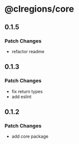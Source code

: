 # @clregions/core

## 0.1.5

### Patch Changes

- refactor readme

## 0.1.3

### Patch Changes

- fix return types
- add eslint

## 0.1.2

### Patch Changes

- add core package
